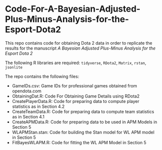 # Code-For-A-Bayesian-Adjusted-Plus-Minus-Analysis-for-the-Esport-Dota2

This repo contains code for obtaining Dota 2 data in order to replicate the results for the manuscript *A Bayesian Adjusted Plus-Minus Analysis for the Esport Dota 2*

The following R libraries are required:
`tidyverse`, `RDota2`, `Matrix`, `rstan`, `jsonlite`

The repo contains the following files:

- GameIDs.csv: Game IDs for professional games obtained from opendota.com
- ObtainingDat.R: Code For Obtaining Game Details using RDota2
- CreatePlayerData.R:  Code for preparing data to compute player statistics as in Section 4.2
- CreateTeamData.R: Code for preparing data to compute team statistics as in Section 4.1
- CreateAPMData.R: Code for preparing data to be used in APM Models in Section 5
- WLAPMStan.stan: Code for building the Stan model for WL APM model in Section 5
- FitBayesWLAPM.R: Code for fitting the WL APM Model in Section 5

